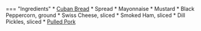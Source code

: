 === "Ingredients"
    * [Cuban Bread](../bread/dry-yeast-doughs/cuban-bread.md)
    * Spread
        * Mayonnaise
        * Mustard
        * Black Peppercorn, ground
    * Swiss Cheese, sliced
    * Smoked Ham, sliced
    * Dill Pickles, sliced
    * [Pulled Pork](../meats/pork/pulled-pork.md)

[^1]:
    Mitzewich, John. ["The Cuban Sandwich – Hold the Mojo."](https://foodwishes.blogspot.com/2017/01/the-cuban-sandwich-hold-mojo.html) *Food Wishes.* 20 January 2017.

